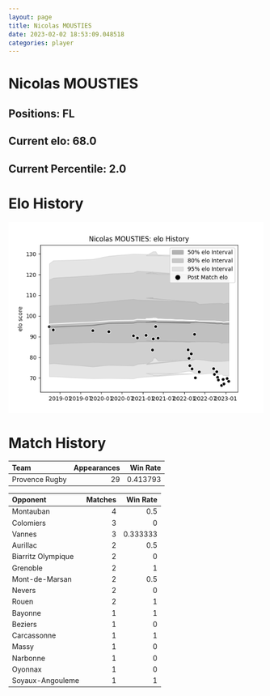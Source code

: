 ```yaml
---  
layout: page  
title: Nicolas MOUSTIES  
date: 2023-02-02 18:53:09.048518  
categories: player  
---
```

# Nicolas MOUSTIES

## Positions: FL

## Current elo: 68.0

## Current Percentile: 2.0

# Elo History


![elo history](history_NicolasMOUSTIES.png)
# Match History


| Team           |   Appearances |   Win Rate |
|:---------------|--------------:|-----------:|
| Provence Rugby |            29 |   0.413793 |

| Opponent           |   Matches |   Win Rate |
|:-------------------|----------:|-----------:|
| Montauban          |         4 |   0.5      |
| Colomiers          |         3 |   0        |
| Vannes             |         3 |   0.333333 |
| Aurillac           |         2 |   0.5      |
| Biarritz Olympique |         2 |   0        |
| Grenoble           |         2 |   1        |
| Mont-de-Marsan     |         2 |   0.5      |
| Nevers             |         2 |   0        |
| Rouen              |         2 |   1        |
| Bayonne            |         1 |   1        |
| Beziers            |         1 |   0        |
| Carcassonne        |         1 |   1        |
| Massy              |         1 |   0        |
| Narbonne           |         1 |   0        |
| Oyonnax            |         1 |   0        |
| Soyaux-Angouleme   |         1 |   1        |